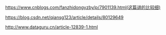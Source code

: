 https://www.cnblogs.com/fanzhidongyzby/p/7901139.html(这篇讲的比较细)

https://blog.csdn.net/qiansg123/article/details/80129649

http://www.dataguru.cn/article-12839-1.html
